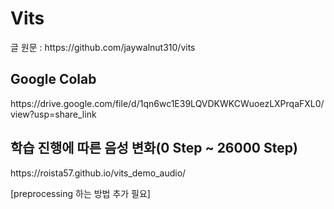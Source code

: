 <h1>Vits</h1>
글 원문 : https://github.com/jaywalnut310/vits

<h2>Google Colab</h2>
https://drive.google.com/file/d/1qn6wc1E39LQVDKWKCWuoezLXPrqaFXL0/view?usp=share_link

<h2>학습 진행에 따른 음성 변화(0 Step ~ 26000 Step)</h2>
https://roista57.github.io/vits_demo_audio/

[preprocessing 하는 방법 추가 필요]
